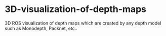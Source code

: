 # 3D-visualization-of-depth-maps
3D ROS visualization of depth maps which are created by any depth model such as Monodepth, Packnet, etc..
